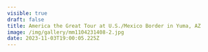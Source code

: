 ```yaml
---
visible: true
draft: false
title: America the Great Tour at U.S./Mexico Border in Yuma, AZ
image: /img/gallery/mm1104231408-2.jpg
date: 2023-11-03T19:00:05.225Z
---
```

